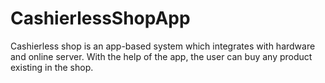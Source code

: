 # CashierlessShopApp
Cashierless shop is an app-based system which integrates with hardware and online
server. With the help of the app, the user can buy any product existing in the shop.
